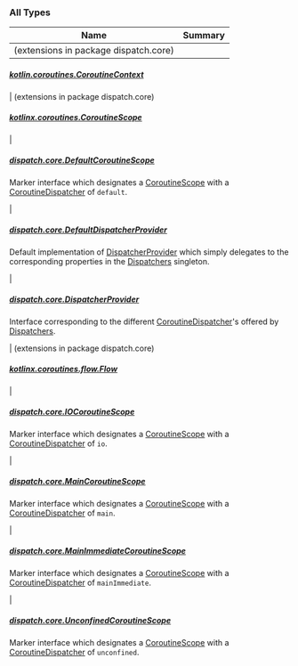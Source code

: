 

### All Types

| Name | Summary |
|---|---|
| (extensions in package dispatch.core)

##### [kotlin.coroutines.CoroutineContext](../dispatch.core/kotlin.coroutines.-coroutine-context/index.md)


| (extensions in package dispatch.core)

##### [kotlinx.coroutines.CoroutineScope](../dispatch.core/kotlinx.coroutines.-coroutine-scope/index.md)


|

##### [dispatch.core.DefaultCoroutineScope](../dispatch.core/-default-coroutine-scope.md)

Marker interface which designates a [CoroutineScope](https://kotlin.github.io/kotlinx.coroutines/kotlinx-coroutines-core/kotlinx.coroutines/-coroutine-scope/index.html) with a [CoroutineDispatcher](https://kotlin.github.io/kotlinx.coroutines/kotlinx-coroutines-core/kotlinx.coroutines/-coroutine-dispatcher/index.html) of `default`.


|

##### [dispatch.core.DefaultDispatcherProvider](../dispatch.core/-default-dispatcher-provider/index.md)

Default implementation of [DispatcherProvider](../dispatch.core/-dispatcher-provider/index.md) which simply delegates to the corresponding
properties in the [Dispatchers](https://kotlin.github.io/kotlinx.coroutines/kotlinx-coroutines-core/kotlinx.coroutines/-dispatchers/index.html) singleton.


|

##### [dispatch.core.DispatcherProvider](../dispatch.core/-dispatcher-provider/index.md)

Interface corresponding to the different [CoroutineDispatcher](https://kotlin.github.io/kotlinx.coroutines/kotlinx-coroutines-core/kotlinx.coroutines/-coroutine-dispatcher/index.html)'s offered by [Dispatchers](https://kotlin.github.io/kotlinx.coroutines/kotlinx-coroutines-core/kotlinx.coroutines/-dispatchers/index.html).


| (extensions in package dispatch.core)

##### [kotlinx.coroutines.flow.Flow](../dispatch.core/kotlinx.coroutines.flow.-flow/index.md)


|

##### [dispatch.core.IOCoroutineScope](../dispatch.core/-i-o-coroutine-scope.md)

Marker interface which designates a [CoroutineScope](https://kotlin.github.io/kotlinx.coroutines/kotlinx-coroutines-core/kotlinx.coroutines/-coroutine-scope/index.html) with a [CoroutineDispatcher](https://kotlin.github.io/kotlinx.coroutines/kotlinx-coroutines-core/kotlinx.coroutines/-coroutine-dispatcher/index.html) of `io`.


|

##### [dispatch.core.MainCoroutineScope](../dispatch.core/-main-coroutine-scope.md)

Marker interface which designates a [CoroutineScope](https://kotlin.github.io/kotlinx.coroutines/kotlinx-coroutines-core/kotlinx.coroutines/-coroutine-scope/index.html) with a [CoroutineDispatcher](https://kotlin.github.io/kotlinx.coroutines/kotlinx-coroutines-core/kotlinx.coroutines/-coroutine-dispatcher/index.html) of `main`.


|

##### [dispatch.core.MainImmediateCoroutineScope](../dispatch.core/-main-immediate-coroutine-scope.md)

Marker interface which designates a [CoroutineScope](https://kotlin.github.io/kotlinx.coroutines/kotlinx-coroutines-core/kotlinx.coroutines/-coroutine-scope/index.html) with a [CoroutineDispatcher](https://kotlin.github.io/kotlinx.coroutines/kotlinx-coroutines-core/kotlinx.coroutines/-coroutine-dispatcher/index.html) of `mainImmediate`.


|

##### [dispatch.core.UnconfinedCoroutineScope](../dispatch.core/-unconfined-coroutine-scope.md)

Marker interface which designates a [CoroutineScope](https://kotlin.github.io/kotlinx.coroutines/kotlinx-coroutines-core/kotlinx.coroutines/-coroutine-scope/index.html) with a [CoroutineDispatcher](https://kotlin.github.io/kotlinx.coroutines/kotlinx-coroutines-core/kotlinx.coroutines/-coroutine-dispatcher/index.html) of `unconfined`.


